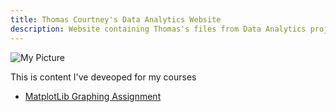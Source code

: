 ```yaml
---
title: Thomas Courtney's Data Analytics Website
description: Website containing Thomas's files from Data Analytics projects
---
```


![My Picture](pics/TCCC)

This is content I've deveoped for my courses
- [MatplotLib Graphing Assignment](/MatplotLib/index.md)
